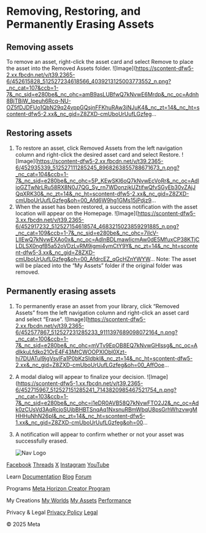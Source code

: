 # Removing, Restoring, and Permanently Erasing Assets

  
## Removing assets

 To remove an asset, right-click the asset card and select Remove to place the asset into the Removed Assets folder. ![Image](https://scontent-dfw5-2.xx.fbcdn.net/v/t39.2365-6/452615828_512527234618566_4039213125003773552_n.png?_nc_cat=107&ccb=1-7&_nc_sid=e280be&_nc_ohc=amB9asLUBfwQ7kNvwE6Mrdp&_nc_oc=Adnh8BjTBiW_Ipeuh6Rcq-NU-OZ5fDJDFUo1QbN29q24vppGQsjnFFKhuRAw3iNJuK4&_nc_zt=14&_nc_ht=scontent-dfw5-2.xx&_nc_gid=Z8ZXD-cmUboUrUufLGzfeg...
  
## Restoring assets

1.  To restore an asset, click Removed Assets from the left navigation column and right-click the desired asset card and
select Restore. ![Image](https://scontent-dfw5-2.xx.fbcdn.net/v/t39.2365-6/452935339_512527111285245_8968263855788671673_n.png?_nc_cat=104&ccb=1-7&_nc_sid=e280be&_nc_ohc=5P_KEwSKl6oQ7kNvwEcVoRr&_nc_oc=AdlioGZTwNrLRu58RX8N0J7QG_Sy_rn7WDonzjkUZtifwQfvSGyEb30vZAjJQqXRK30&_nc_zt=14&_nc_ht=scontent-dfw5-2.xx&_nc_gid=Z8ZXD-cmUboUrUufLGzfeg&oh=00_Afd6W9hg1GMs15jPdjz9...
2.  When the asset has been restored, a success notification with the asset location
will appear on the Homepage. ![Image](https://scontent-dfw5-3.xx.fbcdn.net/v/t39.2365-6/452917232_512527154618574_4683215023859291885_n.png?_nc_cat=109&ccb=1-7&_nc_sid=e280be&_nc_ohc=7iIcV-LlIEwQ7kNvwEXAo0x&_nc_oc=AdlnBDLmawIicmAw0dE5MfuxCP38KTjCLDLSX0ngfB5a52oVDzLvRM9igmi4ymCtY9Y&_nc_zt=14&_nc_ht=scontent-dfw5-3.xx&_nc_gid=Z8ZXD-cmUboUrUufLGzfeg&oh=00_AfdrcEZ_qGcHZnYWYW...
 Note: The asset will be placed into the “My Assets” folder if the original folder
was removed.  
## Permanently erasing assets

1.  To permanently erase an asset from your library, click “Removed Assets” from the
left navigation column and right-click an asset card and select “Erase”. ![Image](https://scontent-dfw5-2.xx.fbcdn.net/v/t39.2365-6/452577867_512527231285233_9111397689098072164_n.png?_nc_cat=100&ccb=1-7&_nc_sid=e280be&_nc_ohc=mVTv9EpOB8EQ7kNvwGHlssg&_nc_oc=AdlkkuLfdko21OrE4F43MtCWOOPXlObl0Xzt-hi7DUATul9jgVsylFa1P0bKzSIdbkI&_nc_zt=14&_nc_ht=scontent-dfw5-2.xx&_nc_gid=Z8ZXD-cmUboUrUufLGzfeg&oh=00_AffOoe...
2.  A modal dialog will appear to finalize your decision. ![Image](https://scontent-dfw5-1.xx.fbcdn.net/v/t39.2365-6/452715967_512527151285241_7143820985467521754_n.png?_nc_cat=103&ccb=1-7&_nc_sid=e280be&_nc_ohc=i1eDR0AVB58Q7kNvwFTO2J2&_nc_oc=Adk0zCUsVd3AqRcjoSUjbBHBTSnqAq1NxsnuRBmWbqU8psGrhWhzvwgMHHHuNhN26pI&_nc_zt=14&_nc_ht=scontent-dfw5-1.xx&_nc_gid=Z8ZXD-cmUboUrUufLGzfeg&oh=00...
3.  A notification will appear to confirm whether or not your asset was successfully
erased.

    ![Nav Logo](https://static.xx.fbcdn.net/rsrc.php/yE/r/3SoBlk8EqOQ.svg)


[Facebook](https://www.facebook.com/MetaHorizon/)
[Threads](https://www.threads.com/@metahorizon)
[X](https://x.com/MetaHorizon)
[Instagram](https://www.instagram.com/metahorizon/)
[YouTube](https://www.youtube.com/@MetaQuestVR)

 Learn
[Documentation](https://developers.meta.com/horizon-worlds/learn/documentation/)
[Blog](https://developers.meta.com/horizon/blog/)
[Forum](https://communityforums.atmeta.com/t5/Creator-Forum/ct-p/Meta_Horizon_Creator_Forums)

 Programs
[Meta Horizon Creator Program](https://developers.meta.com/horizon-worlds/programs/)

 My Creations
[My Worlds](https://horizon.meta.com/creator/worlds_all/?utm_source=horizon_worlds_creator)
[My Assets](https://horizon.meta.com/creator/assets/?utm_source=horizon_worlds_creator)
[Performance](https://horizon.meta.com/creator/performance/traces/?utm_source=horizon_worlds_creator)

 Privacy & Legal
[Privacy Policy](https://www.meta.com/legal/privacy-policy/)
[Legal](https://www.meta.com/legal/supplemental-terms-of-service/)

 © 2025 Meta
